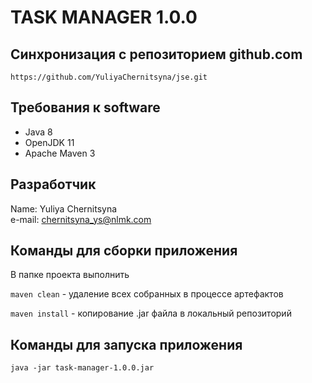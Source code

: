 # TASK MANAGER 1.0.0   
## Синхронизация с репозиторием github.com 
    https://github.com/YuliyaChernitsyna/jse.git
## Требования к software  
- Java 8  
- OpenJDK 11
- Apache Maven 3  
## Разработчик
Name: Yuliya Chernitsyna  
e-mail: chernitsyna_ys@nlmk.com  
## Команды для сборки приложения  
В папке проекта выполнить  
  
```maven clean``` - удаление всех собранных в процессе артефактов   
  
```maven install``` - копирование .jar файла в локальный репозиторий    
## Команды для запуска приложения    
    java -jar task-manager-1.0.0.jar        
